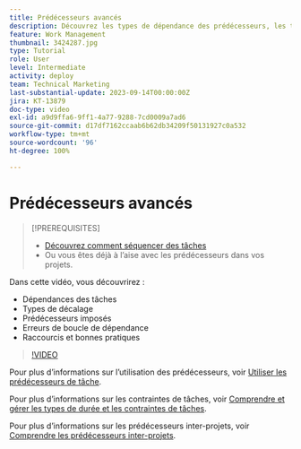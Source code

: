 ```yaml
---
title: Prédécesseurs avancés
description: Découvrez les types de dépendance des prédécesseurs, les types de décalage, les prédécesseurs imposés, les erreurs de boucle de dépendance, ainsi que quelques raccourcis et bonnes pratiques.
feature: Work Management
thumbnail: 3424287.jpg
type: Tutorial
role: User
level: Intermediate
activity: deploy
team: Technical Marketing
last-substantial-update: 2023-09-14T00:00:00Z
jira: KT-13879
doc-type: video
exl-id: a9d9ffa6-9ff1-4a77-9288-7cd0009a7ad6
source-git-commit: d17df7162ccaab6b62db34209f50131927c0a532
workflow-type: tm+mt
source-wordcount: '96'
ht-degree: 100%

---
```


# Prédécesseurs avancés


>[!PREREQUISITES]
>
>* [Découvrez comment séquencer des tâches](https://experienceleague.adobe.com/docs/workfront-learn/tutorials-workfront/manage-work/tasks/learn-to-sequence-tasks.html?lang=fr)
>* Ou vous êtes déjà à l’aise avec les prédécesseurs dans vos projets.


Dans cette vidéo, vous découvrirez :

* Dépendances des tâches
* Types de décalage
* Prédécesseurs imposés
* Erreurs de boucle de dépendance
* Raccourcis et bonnes pratiques

>[!VIDEO](https://video.tv.adobe.com/v/3424287/?quality=12&learn=on&enablevpops)

Pour plus d’informations sur l’utilisation des prédécesseurs, voir [Utiliser les prédécesseurs de tâche](https://experienceleague.adobe.com/docs/workfront/using/manage-work/tasks/use-task-predecessors/use-task-predecessors.html?lang=fr).

Pour plus d’informations sur les contraintes de tâches, voir [Comprendre et gérer les types de durée et les contraintes de tâches](https://experienceleague.adobe.com/docs/workfront-learn/tutorials-workfront/manage-work/intermediate-projects/understand-and-manage-duration-types-and-task-constraints.html?lang=fr).

Pour plus d’informations sur les prédécesseurs inter-projets, voir [Comprendre les prédécesseurs inter-projets](https://experienceleague.adobe.com/docs/workfront-learn/tutorials-workfront/manage-work/intermediate-projects/understand-cross-project-predecessors.html?lang=fr).

